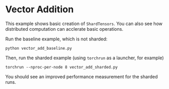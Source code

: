 # Vector Addition

This example shows basic creation of `ShardTensors`.  You can also see how distributed computation can
acclerate basic operations.

Run the baseline example, which is not sharded:

```
python vector_add_baseline.py
```

Then, run the sharded example (using `torchrun` as a launcher, for example)

```
torchrun --nproc-per-node 8 vector_add_sharded.py
```

You should see an improved performance measurement for the sharded runs.